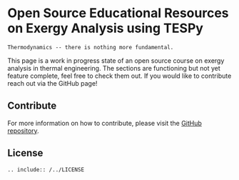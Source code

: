 # Open Source Educational Resources on Exergy Analysis using TESPy

```{epigraph}
Thermodynamics -- there is nothing more fundamental.
```

This page is a work in progress state of an open source course on exergy analysis in thermal engineering. The sections
are functioning but not yet feature complete, feel free to check them out. If you would like to contribute reach out via
the GitHub page!

## Contribute

For more information on how to contribute, please visit the
[GitHub repository](https://github.com/fwitte/TESPy_teaching_exergy).

## License

```{eval-rst}
.. include:: /../LICENSE
```

